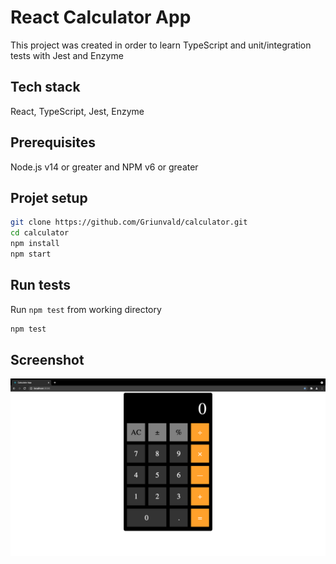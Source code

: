# React Calculator App

This project was created in order to learn TypeScript and unit/integration tests with Jest and Enzyme

## Tech stack

React, TypeScript, Jest, Enzyme

## Prerequisites

Node.js v14 or greater and NPM v6 or greater

## Projet setup

```bash
git clone https://github.com/Griunvald/calculator.git
cd calculator
npm install
npm start
```

## Run tests

Run `npm test` from working directory

```bash
npm test
```

## Screenshot

![look at this](https://github.com/Griunvald/calculator/blob/main/demo/calculator-demo.png)
